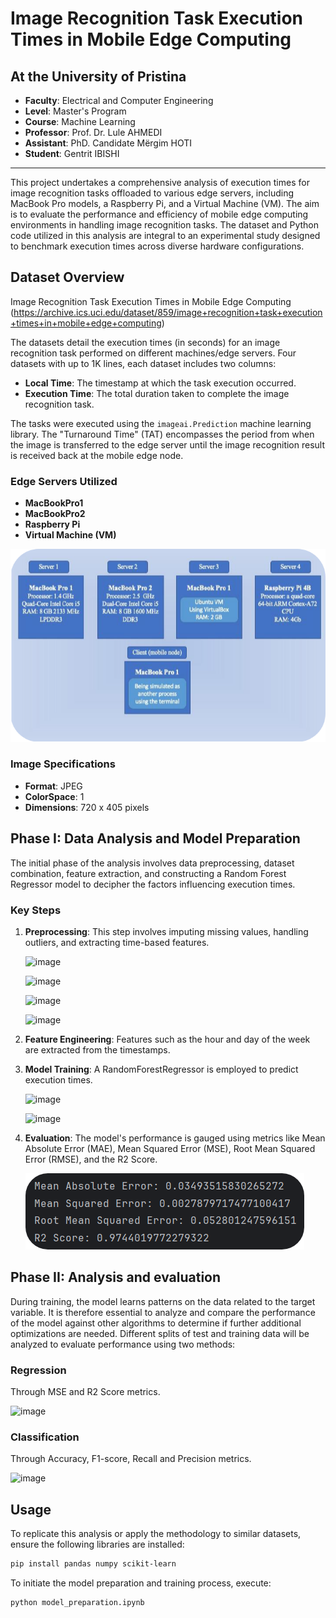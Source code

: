# Image Recognition Task Execution Times in Mobile Edge Computing

## At the University of Pristina
- **Faculty**: Electrical and Computer Engineering
- **Level**: Master's Program
- **Course**: Machine Learning
- **Professor**: Prof. Dr. Lule AHMEDI
- **Assistant**: PhD. Candidate Mërgim HOTI 
- **Student**: Gentrit IBISHI

---

This project undertakes a comprehensive analysis of execution times for image recognition tasks offloaded to various edge servers, including MacBook Pro models, a Raspberry Pi, and a Virtual Machine (VM). The aim is to evaluate the performance and efficiency of mobile edge computing environments in handling image recognition tasks. The dataset and Python code utilized in this analysis are integral to an experimental study designed to benchmark execution times across diverse hardware configurations.

## Dataset Overview

Image Recognition Task Execution Times in Mobile Edge Computing (https://archive.ics.uci.edu/dataset/859/image+recognition+task+execution+times+in+mobile+edge+computing)

The datasets detail the execution times (in seconds) for an image recognition task performed on different machines/edge servers. Four datasets with up to 1K lines, each dataset includes two columns:
- **Local Time**: The timestamp at which the task execution occurred.
- **Execution Time**: The total duration taken to complete the image recognition task.

The tasks were executed using the `imageai.Prediction` machine learning library. The "Turnaround Time" (TAT) encompasses the period from when the image is transferred to the edge server until the image recognition result is received back at the mobile edge node.

### Edge Servers Utilized
- **MacBookPro1**
- **MacBookPro2**
- **Raspberry Pi**
- **Virtual Machine (VM)**

![Edge Servers Informations](https://github.com/GentritIbishi/Image_Recognition_Task_Execution_Times_in_Mobile_Edge/blob/master/assets/server_information.png)

### Image Specifications
- **Format**: JPEG
- **ColorSpace**: 1
- **Dimensions**: 720 x 405 pixels

## Phase I: Data Analysis and Model Preparation

The initial phase of the analysis involves data preprocessing, dataset combination, feature extraction, and constructing a Random Forest Regressor model to decipher the factors influencing execution times.

### Key Steps
1. **Preprocessing**: This step involves imputing missing values, handling outliers, and extracting time-based features.

     ![image](https://github.com/GentritIbishi/Image_Recognition_Task_Execution_Times_in_Mobile_Edge/assets/44057937/75657075-23bb-4adc-9210-e6659cd0d496)

     ![image](https://github.com/GentritIbishi/Image_Recognition_Task_Execution_Times_in_Mobile_Edge/assets/44057937/851b88f8-3622-44ca-a204-b57c2c143959)

     ![image](https://github.com/GentritIbishi/Image_Recognition_Task_Execution_Times_in_Mobile_Edge/assets/44057937/0717b61f-c0fc-446f-b575-bb72ff31e51e)

     ![image](https://github.com/GentritIbishi/Image_Recognition_Task_Execution_Times_in_Mobile_Edge/assets/44057937/35aa1777-866d-45e5-9c50-544664ecf0f5)

3. **Feature Engineering**: Features such as the hour and day of the week are extracted from the timestamps.
4. **Model Training**: A RandomForestRegressor is employed to predict execution times.
   
     ![image](https://github.com/GentritIbishi/Image_Recognition_Task_Execution_Times_in_Mobile_Edge/assets/44057937/d5363420-7ab2-490c-bcbd-3f60136b3d05)

     ![image](https://github.com/GentritIbishi/Image_Recognition_Task_Execution_Times_in_Mobile_Edge/assets/44057937/afc5474b-8ce3-4067-a891-f28d91e68250)

6. **Evaluation**: The model's performance is gauged using metrics like Mean Absolute Error (MAE), Mean Squared Error (MSE), Root Mean Squared Error (RMSE), and the R2 Score.
   
   ![Evaluation Results](https://github.com/GentritIbishi/Image_Recognition_Task_Execution_Times_in_Mobile_Edge/blob/master/assets/evaluation_results.png)

## Phase II: Analysis and evaluation

During training, the model learns patterns on the data related to the target variable. It is therefore essential to analyze and compare the performance of the model against other algorithms to determine if further additional optimizations are needed. Different splits of test and training data will be analyzed to evaluate performance using two methods:

### Regression
Through MSE and R2 Score metrics.
 
![image](https://github.com/GentritIbishi/Image_Recognition_Task_Execution_Times_in_Mobile_Edge/assets/44057937/488969f2-21dd-471f-aace-44ada09242f7)

### Classification
Through Accuracy, F1-score, Recall and Precision metrics.

![image](https://github.com/GentritIbishi/Image_Recognition_Task_Execution_Times_in_Mobile_Edge/assets/44057937/f3f8ba8d-118d-4073-963b-aa09ccecf955)

## Usage

To replicate this analysis or apply the methodology to similar datasets, ensure the following libraries are installed:

```bash
pip install pandas numpy scikit-learn
```

To initiate the model preparation and training process, execute:

```bash
python model_preparation.ipynb
```

